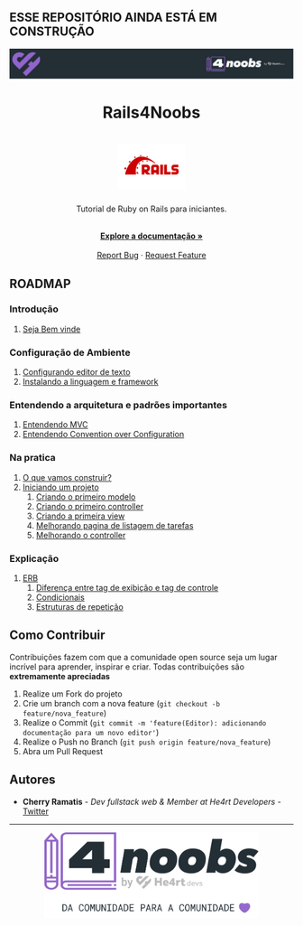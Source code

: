 ## ESSE REPOSITÓRIO AINDA ESTÁ EM CONSTRUÇÃO

<p align="center">
  <a href="https://github.com/he4rt/4noobs" target="_blank">
    <img src="https://raw.githubusercontent.com/he4rt/4noobs/7f3075b72a6d79d17fc0fed374fb48114bcd0e1b/.github/header_4noobs.svg">
  </a>
</p>

<h1 align="center">Rails4Noobs</h1>

<h1 align="center">
    <img src="./imgs/2023-05-22-23-00-51.png" alt="Ruby On Rails" width="120">
</h1>

<p align="center">Tutorial de Ruby on Rails para iniciantes.</p>

<p align="center">
    <br />
    <a href="https://guides.rubyonrails.org"><strong>Explore a documentação »</strong></a>
    <br />
    <br />
    <a href="https://github.com/cherryramatisdev/rails4noobs/issues/new">Report Bug</a>
    ·
    <a href="https://github.com/cherryramatisdev/rails4noobs/issues/new">Request Feature</a>
</p>

## ROADMAP

### Introdução

1. [Seja Bem vinde](Introdução/Bem_vinde.md)

### Configuração de Ambiente

1. [Configurando editor de texto](Ambiente/Editor.md)
2. [Instalando a linguagem e framework](Ambiente/Linguagem.md)

### Entendendo a arquitetura e padrões importantes

1. [Entendendo MVC](Arquitetura/MVC.md)
2. [Entendendo Convention over Configuration](Arquitetura/Convention_over_Configuration.md)

### Na pratica

1. [O que vamos construir?](Na_Pratica/O_que_vamos_construir.md)
2. [Iniciando um projeto](Na_Pratica/Iniciando_um_projeto.md)
    1. [Criando o primeiro modelo](Na_Pratica/Criando_o_primeiro_modelo.md)
    2. [Criando o primeiro controller](Na_Pratica/Criando_o_primeiro_controller.md)
    3. [Criando a primeira view](/Na_Pratica/Criando_a_primeira_view.md)
    4. [Melhorando pagina de listagem de tarefas](/Na_Pratica/Melhorando_pagina_de_listagem_de_tarefas.md)
    5. [Melhorando o controller](/Na_Pratica/Melhorando_controller.md)

### Explicação

1. [ERB](/Explicacao/ERB/index.md)
    1. [Diferença entre tag de exibição e tag de controle](/Explicacao/ERB/Diferenca_entre_tag_de_exibicao_e_tag_de_controle.md)
    2. [Condicionais](/Explicacao/ERB/Condicionais.md)
    3. [Estruturas de repetição](/Explicacao/ERB/Estruturas_de_repeticao.md)

## Como Contribuir

Contribuições fazem com que a comunidade open source seja um lugar incrível
para aprender, inspirar e criar. Todas contribuições são **extremamente
apreciadas**

1. Realize um Fork do projeto
2. Crie um branch com a nova feature (`git checkout -b feature/nova_feature`)
3. Realize o Commit (`git commit -m 'feature(Editor): adicionando documentação para um novo editor'`)
4. Realize o Push no Branch (`git push origin feature/nova_feature`)
5. Abra um Pull Request

## Autores

- **Cherry Ramatis** - _Dev fullstack web & Member at He4rt Developers_ - [Twitter](https://twitter.com/cherry_ramatis)

---

<p align="center">
  <a href="https://github.com/he4rt/4noobs" target="_blank">
    <img src="https://raw.githubusercontent.com/he4rt/4noobs/master/.github/footer_4noobs.svg" width="380">
  </a>
</p>
